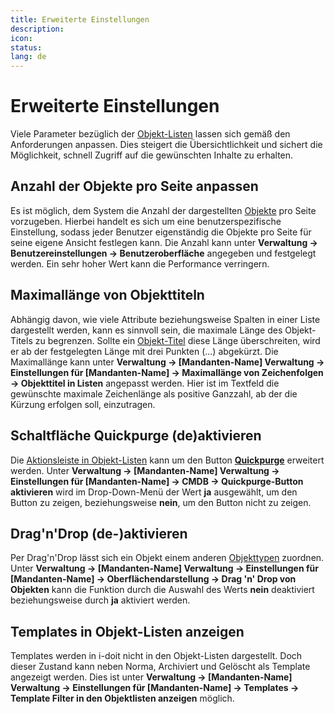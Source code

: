 ```yaml
---
title: Erweiterte Einstellungen
description:
icon:
status:
lang: de
---
```


# Erweiterte Einstellungen

Viele Parameter bezüglich der [Objekt-Listen](index.md) lassen sich gemäß den Anforderungen anpassen. Dies steigert die Übersichtlichkeit und sichert die Möglichkeit, schnell Zugriff auf die gewünschten Inhalte zu erhalten.

## Anzahl der Objekte pro Seite anpassen

Es ist möglich, dem System die Anzahl der dargestellten [Objekte](../struktur-it-dokumentation.md) pro Seite vorzugeben. Hierbei handelt es sich um eine benutzerspezifische Einstellung, sodass jeder Benutzer eigenständig die Objekte pro Seite für seine eigene Ansicht festlegen kann. Die Anzahl kann unter **Verwaltung → Benutzereinstellungen → Benutzeroberfläche**  angegeben und festgelegt werden. Ein sehr hoher Wert kann die Performance verringern.

## Maximallänge von Objekttiteln

Abhängig davon, wie viele Attribute beziehungsweise Spalten in einer Liste dargestellt werden, kann es sinnvoll sein, die maximale Länge des Objekt-Titels zu begrenzen. Sollte ein [Objekt-Titel](../eindeutige-referenzierungen.md) diese Länge überschreiten, wird er ab der festgelegten Länge mit drei Punkten (...) abgekürzt. Die Maximallänge kann unter **Verwaltung → [Mandanten-Name] Verwaltung → Einstellungen für [Mandanten-Name] → Maximallänge von Zeichenfolgen → Objekttitel in Listen** angepasst werden. Hier ist im Textfeld die gewünschte maximale Zeichenlänge als positive Ganzzahl, ab der die Kürzung erfolgen soll, einzutragen.

## Schaltfläche Quickpurge (de)aktivieren

Die [Aktionsleiste in Objekt-Listen](,,/../aktionsleiste.md) kann um den Button [**Quickpurge**](../lebens-und-dokumentationszyklus.md) erweitert werden. Unter **Verwaltung → [Mandanten-Name] Verwaltung → Einstellungen für [Mandanten-Name] → CMDB → Quickpurge-Button aktivieren** wird im Drop-Down-Menü der Wert  **ja** ausgewählt, um den Button zu zeigen, beziehungsweise **nein**, um den Button nicht zu zeigen.

## Drag'n'Drop (de-)aktivieren

Per Drag'n'Drop lässt sich ein Objekt einem anderen [Objekttypen](../struktur-it-dokumentation.md) zuordnen. Unter **Verwaltung → [Mandanten-Name] Verwaltung → Einstellungen für [Mandanten-Name] → Oberflächendarstellung → Drag 'n' Drop von Objekten**  kann die Funktion durch die Auswahl des Werts **nein** deaktiviert beziehungsweise durch **ja** aktiviert werden.

## Templates in Objekt-Listen anzeigen

Templates werden in i-doit nicht in den Objekt-Listen dargestellt. Doch dieser Zustand kann neben Norma, Archiviert und Gelöscht als Template angezeigt werden. Dies ist unter **Verwaltung → [Mandanten-Name] Verwaltung → Einstellungen für [Mandanten-Name] → Templates → Template Filter in den Objektlisten anzeigen** möglich.
